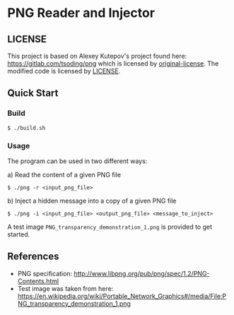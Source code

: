 # PNG Reader and Injector

## LICENSE

This project is based on Alexey Kutepov's project found here: https://gitlab.com/tsoding/png which is licensed by [original-license](original-license). The modified code is licensed by [LICENSE](LICENSE).

## Quick Start

### Build
```console
$ ./build.sh
````

### Usage
The program can be used in two different ways:

a) Read the content of a given PNG file
```console
$ ./png -r <input_png_file>
```

b) Inject a hidden message into a copy of a given PNG file
```console
$ ./png -i <input_png_file> <output_png_file> <message_to_inject>
```

A test image `PNG_transparency_demonstration_1.png` is provided to get started.

## References

- PNG specification: http://www.libpng.org/pub/png/spec/1.2/PNG-Contents.html
- Test image was taken from here: https://en.wikipedia.org/wiki/Portable_Network_Graphics#/media/File:PNG_transparency_demonstration_1.png
